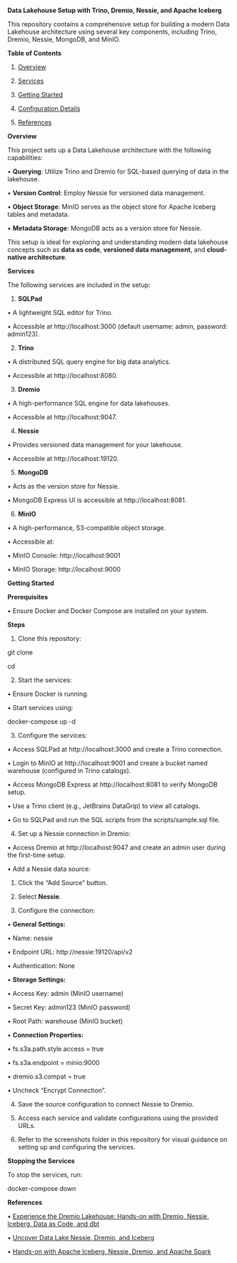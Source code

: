 
**Data Lakehouse Setup with Trino, Dremio, Nessie, and Apache Iceberg**

  

This repository contains a comprehensive setup for building a modern Data Lakehouse architecture using several key components, including Trino, Dremio, Nessie, MongoDB, and MinIO.

  

**Table of Contents**

1. [Overview](#overview)

2. [Services](#services)

3. [Getting Started](#getting-started)

4. [Configuration Details](#configuration-details)

5. [References](#references)

  

**Overview**

  

This project sets up a Data Lakehouse architecture with the following capabilities:

• **Querying**: Utilize Trino and Dremio for SQL-based querying of data in the lakehouse.

• **Version Control**: Employ Nessie for versioned data management.

• **Object Storage**: MinIO serves as the object store for Apache Iceberg tables and metadata.

• **Metadata Storage**: MongoDB acts as a version store for Nessie.

  

This setup is ideal for exploring and understanding modern data lakehouse concepts such as **data as code**, **versioned data management**, and **cloud-native architecture**.

  

**Services**

  

The following services are included in the setup:

1. **SQLPad**

• A lightweight SQL editor for Trino.

• Accessible at http://localhost:3000 (default username: admin, password: admin123).

2. **Trino**

• A distributed SQL query engine for big data analytics.

• Accessible at http://localhost:8080.

3. **Dremio**

• A high-performance SQL engine for data lakehouses.

• Accessible at http://localhost:9047.

4. **Nessie**

• Provides versioned data management for your lakehouse.

• Accessible at http://localhost:19120.

5. **MongoDB**

• Acts as the version store for Nessie.

• MongoDB Express UI is accessible at http://localhost:8081.

6. **MinIO**

• A high-performance, S3-compatible object storage.

• Accessible at:

• MinIO Console: http://localhost:9001

• MinIO Storage: http://localhost:9000

  

**Getting Started**

  

**Prerequisites**

• Ensure Docker and Docker Compose are installed on your system.

  

**Steps**

1. Clone this repository:

  

git clone <repository-url>

cd <repository-directory>

  

  

2. Start the services:

• Ensure Docker is running.

• Start services using:

  

docker-compose up -d

  

  

3. Configure the services:

• Access SQLPad at http://localhost:3000 and create a Trino connection.

• Login to MinIO at http://localhost:9001 and create a bucket named warehouse (configured in Trino catalogs).

• Access MongoDB Express at http://localhost:8081 to verify MongoDB setup.

• Use a Trino client (e.g., JetBrains DataGrip) to view all catalogs.

• Go to SQLPad and run the SQL scripts from the scripts/sample.sql file.

4. Set up a Nessie connection in Dremio:

• Access Dremio at http://localhost:9047 and create an admin user during the first-time setup.

• Add a Nessie data source:

1. Click the “Add Source” button.

2. Select **Nessie**.

3. Configure the connection:

• **General Settings:**

• Name: nessie

• Endpoint URL: http://nessie:19120/api/v2

• Authentication: None

• **Storage Settings:**

• Access Key: admin (MinIO username)

• Secret Key: admin123 (MinIO password)

• Root Path: warehouse (MinIO bucket)

• **Connection Properties:**

• fs.s3a.path.style.access = true

• fs.s3a.endpoint = minio:9000

• dremio.s3.compat = true

• Uncheck “Encrypt Connection”.

4. Save the source configuration to connect Nessie to Dremio.

5. Access each service and validate configurations using the provided URLs.

6. Refer to the screenshots folder in this repository for visual guidance on setting up and configuring the services.

  

**Stopping the Services**

  

To stop the services, run:

  

docker-compose down

  

**References**

• [Experience the Dremio Lakehouse: Hands-on with Dremio, Nessie, Iceberg, Data as Code, and dbt](https://www.dremio.com/blog/experience-the-dremio-lakehouse-hands-on-with-dremio-nessie-iceberg-data-as-code-and-dbt/)

• [Uncover Data Lake Nessie, Dremio, and Iceberg](https://blog.min.io/uncover-data-lake-nessie-dremio-iceberg/)

• [Hands-on with Apache Iceberg, Nessie, Dremio, and Apache Spark](https://www.dremio.com/blog/hands-on-with-apache-iceberg-nessie-dremio-apache-spark/)
